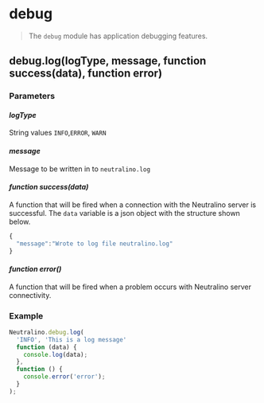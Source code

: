 # debug

> The `debug` module has application debugging features.

## debug.log(logType, message, function success(data), function error)

### Parameters

#### *logType*

String values `INFO`,`ERROR`, `WARN`  

#### *message*

Message to be written in to `neutralino.log`

#### *function success(data)*

A function that will be fired when a connection with the Neutralino server is successful. The `data` variable is a json object with the structure shown below. 

```js
{
  "message":"Wrote to log file neutralino.log"
}
```


#### *function error()*

A function that will be fired when a problem occurs with Neutralino server connectivity. 



### Example

```js
Neutralino.debug.log(
  'INFO', 'This is a log message'
  function (data) {
    console.log(data);
  },
  function () {
    console.error('error');
  }
);
